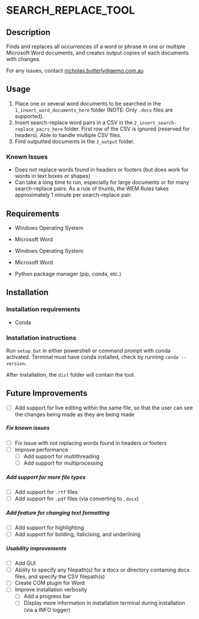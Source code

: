 # SEARCH_REPLACE_TOOL

## Description

Finds and replaces all occurrences of a word or phrase in one or multiple Microsoft Word documents, and creates output copies of each documents with changes.

For any issues, contact nicholas.butterly@aemo.com.au

## Usage

1. Place one or several word documents to be searched in the `1_insert_word_documents_here` folder (NOTE: Only `.docx` files are supported).
2. Insert search-replace word pairs in a CSV in the `2_insert_search-replace_pairs_here` folder. First row of the CSV is ignored (reserved for headers). Able to handle multiple CSV files.
3. Find outputted documents in the `3_output` folder.

### Known Issues

- Does not replace words found in headers or footers (but does work for words in text boxes or shapes)
- Can take a long time to run, especially for large documents or for many search-replace pairs. As a rule of thumb, the WEM Rules takes approximately 1 minute per search-replace pair.

## Requirements

- Windows Operating System
- Microsoft Word

- Windows Operating System
- Microsoft Word
- Python package manager (pip, conda, etc.)

## Installation

### Installation requirements

- Conda

### Installation instructions

Run `setup.bat` in either powershell or command prompt with conda activated. Terminal must have conda installed, check by running `conda --version`.

After installation, the `dist` folder will contain the tool.

## Future Improvements

- [ ] Add support for live editing within the same file, so that the user can see the changes being made as they are being made

##### Fix known issues

- [ ] Fix issue with not replacing words found in headers or footers
- [ ] Improve performance
  - [ ] Add support for multithreading
  - [ ] Add support for multiprocessing

##### Add support for more file types

- [ ] Add support for `.rtf` files
- [ ] Add support for `.pdf` files (via converting to `.docx`)

##### Add feature for changing text formatting

- [ ] Add support for highlighting
- [ ] Add support for bolding, italicising, and underlining

##### Usability improvements

- [ ] Add GUI
- [ ] Ability to specify any filepath(s) for a docx or directory containing docx files, and specify the CSV filepath(s)
- [ ] Create COM plugin for Word
- [ ] Improve installation verbosity
  - [ ] Add a progress bar
  - [ ] Display more information in installation terminal during installation (via a INFO logger)
